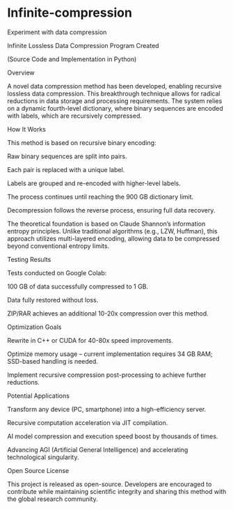 # Infinite-compression
Experiment with data compression

Infinite Lossless Data Compression Program Created

(Source Code and Implementation in Python)

Overview

A novel data compression method has been developed, enabling recursive lossless data compression. This breakthrough technique allows for radical reductions in data storage and processing requirements. The system relies on a dynamic fourth-level dictionary, where binary sequences are encoded with labels, which are recursively compressed.

How It Works

This method is based on recursive binary encoding:

Raw binary sequences are split into pairs.

Each pair is replaced with a unique label.

Labels are grouped and re-encoded with higher-level labels.

The process continues until reaching the 900 GB dictionary limit.

Decompression follows the reverse process, ensuring full data recovery.

The theoretical foundation is based on Claude Shannon’s information entropy principles. Unlike traditional algorithms (e.g., LZW, Huffman), this approach utilizes multi-layered encoding, allowing data to be compressed beyond conventional entropy limits.

Testing Results

Tests conducted on Google Colab:

100 GB of data successfully compressed to 1 GB.

Data fully restored without loss.

ZIP/RAR achieves an additional 10-20x compression over this method.

Optimization Goals

Rewrite in C++ or CUDA for 40-80x speed improvements.

Optimize memory usage – current implementation requires 34 GB RAM; SSD-based handling is needed.

Implement recursive compression post-processing to achieve further reductions.

Potential Applications

Transform any device (PC, smartphone) into a high-efficiency server.

Recursive computation acceleration via JIT compilation.

AI model compression and execution speed boost by thousands of times.

Advancing AGI (Artificial General Intelligence) and accelerating technological singularity.

Open Source License

This project is released as open-source. Developers are encouraged to contribute while maintaining scientific integrity and sharing this method with the global research community.


